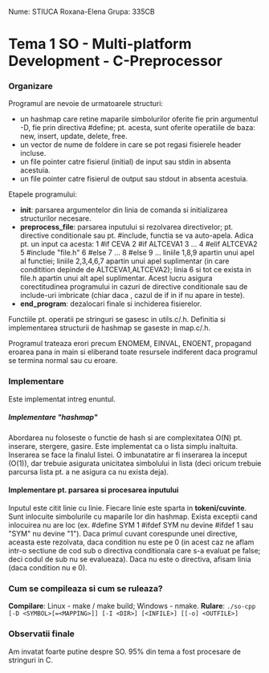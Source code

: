 Nume: STIUCA Roxana-Elena
Grupa: 335CB

# Tema 1 SO - Multi-platform Development - C-Preprocessor

### Organizare
Programul are nevoie de urmatoarele structuri:
- un hashmap care retine maparile simbolurilor oferite fie prin argumentul -D,
fie prin directiva #define; pt. acesta, sunt oferite operatiile de baza:
new, insert, update, delete, free.
- un vector de nume de foldere in care se pot regasi fisierele header incluse.
- un file pointer catre fisierul (initial) de input sau stdin in absenta
acestuia.
- un file pointer catre fisierul de output sau stdout in absenta acestuia.

Etapele programului:
- **init**: parsarea argumentelor din linia de comanda si initializarea
structurilor necesare.
- **preprocess_file**: parsarea inputului si rezolvarea directivelor; pt.
directive conditionale sau pt. #include, functia se va auto-apela. Adica
pt. un input ca acesta:
1	#if CEVA
2		#if ALTCEVA1
3		...
4		#elif ALTCEVA2
5			#include "file.h"
6		#else
7		...
8	#else
9	...
liniile 1,8,9 apartin unui apel al functiei; liniile 2,3,4,6,7 apartin
unui apel suplimentar (in care conditition depinde de ALTCEVA1,ALTCEVA2);
linia 6 si tot ce exista in file.h apartin unui alt apel suplimentar.
Acest lucru asigura corectitudinea programului in cazuri de directive
conditionale sau de include-uri imbricate (chiar daca , cazul de if in if
nu apare in teste).
- **end_program**: dezalocari finale si inchiderea fisierelor.

Functiile pt. operatii pe stringuri se gasesc in utils.c/.h.
Definitia si implementarea structurii de hashmap se gaseste in map.c/.h.

Programul trateaza erori precum ENOMEM, EINVAL, ENOENT, propagand eroarea
pana in main si eliberand toate resursele indiferent daca programul se termina
normal sau cu eroare.

### Implementare
Este implementat intreg enuntul.

##### Implementare "hashmap"
Abordarea nu foloseste o functie de hash si are complexitatea O(N) pt.
inserare, stergere, gasire.
Este implementat ca o lista simplu inaltuita. Inserarea se face la finalul
listei. O imbunatatire ar fi inserarea la inceput (O(1)), dar trebuie asigurata
unicitatea simbolului in lista (deci oricum trebuie parcursa lista pt. a ne
asigura ca nu exista deja).

#### Implementare pt. parsarea si procesarea inputului
Inputul este citit linie cu linie. Fiecare linie este sparta in
**tokeni/cuvinte**.
Sunt inlocuite simbolurile cu maparile lor din hashmap. Exista exceptii
cand inlocuirea nu are loc (ex. #define SYM 1 #ifdef SYM nu devine #ifdef 1 sau
"SYM" nu devine "1").
Daca primul cuvant corespunde unei directive, aceasta este rezolvata, daca
condition nu este pe 0 (in acest caz ne aflam intr-o sectiune de cod sub
o directiva conditionala care s-a evaluat pe false; deci codul de sub nu se
evalueaza). Daca nu este o directiva, afisam linia (daca condition nu e 0).

### Cum se compileaza si cum se ruleaza?
**Compilare**: Linux - make / make build; Windows - nmake.
**Rulare**:
`./so-cpp [-D <SYMBOL>[=<MAPPING>]] [-I <DIR>] [<INFILE>] [[-o] <OUTFILE>]`

### Observatii finale
Am invatat foarte putine despre SO. 95% din tema a fost procesare de stringuri
in C.